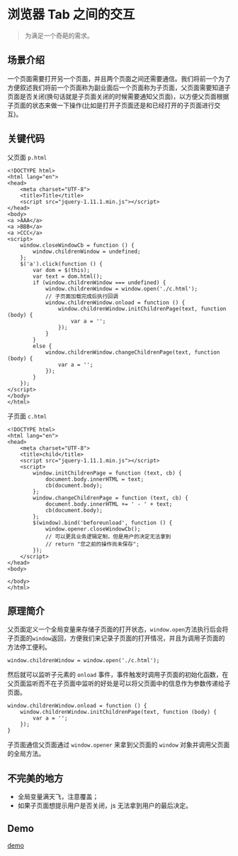 # 浏览器 Tab 之间的交互

> 为满足一个奇葩的需求。

## 场景介绍

一个页面需要打开另一个页面，并且两个页面之间还需要通信。我们将前一个为了方便叙述我们将前一个页面称为副业面后一个页面称为子页面，父页面需要知道子页面是否关闭(换句话就是子页面关闭的时候需要通知父页面)，以方便父页面根据子页面的状态来做一下操作(比如是打开子页面还是和已经打开的子页面进行交互)。

## 关键代码

父页面 `p.html`

	<!DOCTYPE html>
    <html lang="en">
    <head>
        <meta charset="UTF-8">
        <title>Title</title>
        <script src="jquery-1.11.1.min.js"></script>
    </head>
    <body>
    <a >AAA</a>
    <a >BBB</a>
    <a >CCC</a>
    <script>
        window.closeWindowCb = function () {
            window.childrenWindow = undefined;
        };
        $('a').click(function () {
            var dom = $(this);
            var text = dom.html();
            if (window.childrenWindow === undefined) {
                window.childrenWindow = window.open('./c.html');
                // 子页面加载完成后执行回调
                window.childrenWindow.onload = function () {
                    window.childrenWindow.initChildrenPage(text, function (body) {
                        var a = '';
                    });
                }
            }
            else {
                window.childrenWindow.changeChildrenPage(text, function (body) {
                    var a = '';
                });
            }
        });
    </script>
    </body>
    </html>
    
子页面 `c.html`
    
    <!DOCTYPE html>
    <html lang="en">
    <head>
        <meta charset="UTF-8">
        <title>child</title>
        <script src="jquery-1.11.1.min.js"></script>
        <script>
            window.initChildrenPage = function (text, cb) {
                document.body.innerHTML = text;
                cb(document.body);
            };
            window.changeChildrenPage = function (text, cb) {
                document.body.innerHTML += ' - ' + text;
                cb(document.body);
            };
            $(window).bind('beforeunload', function () {
                window.opener.closeWindowCb();
                // 可以更具业务逻辑定制，但是用户的决定无法拿到
                // return "您之前的操作尚未保存";
            });
        </script>
    </head>
    <body>
    
    </body>
    </html>

## 原理简介
    
父页面定义一个全局变量来存储子页面的打开状态，`window.open`方法执行后会将子页面的`window`返回，方便我们来记录子页面的打开情况，并且为调用子页面的方法停工便利。

	window.childrenWindow = window.open('./c.html');

然后就可以监听子元素的 `onload` 事件，事件触发时调用子页面的初始化函数，在父页面监听而不在子页面中监听的好处是可以将父页面中的信息作为参数传递给子页面。

	window.childrenWindow.onload = function () {
		window.childrenWindow.initChildrenPage(text, function (body) {
			var a = '';
		});
	}

子页面通信父页面通过 `window.opener` 来拿到父页面的 `window` 对象并调用父页面的全局方法。

## 不完美的地方
    
- 全局变量满天飞，注意覆盖；
- 如果子页面想提示用户是否关闭，js 无法拿到用户的最后决定。

## Demo

[demo](/articles/browser-tab/demo/p.html)